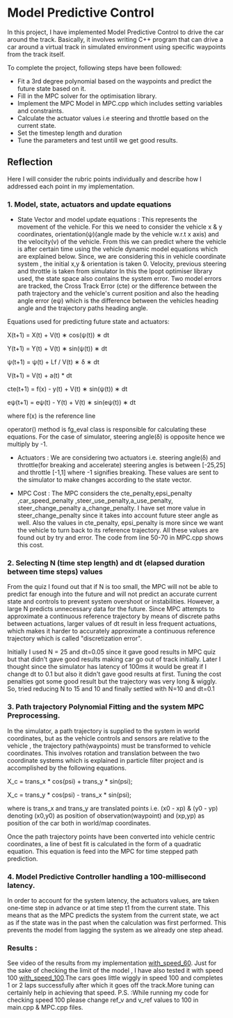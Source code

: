 # Model Predictive Control 
In this project, I have implemented Model Predictive Control to drive the car around the track. Basically, it involves writing C++ program that can drive a car around a virtual track in simulated environment using specific waypoints from the track itself.

To complete the project, following steps have been followed:
- Fit a 3rd degree polynomial based on the waypoints and predict the future state based on it.
- Fill in the MPC solver for the optimisation library.
- Implement the MPC Model in MPC.cpp which includes setting variables and constraints.
- Calculate the actuator values i.e steering and throttle based on the current state.
- Set the timestep length and duration
- Tune the parameters and test untill we get good results.

## Reflection
Here I will consider the rubric points individually and describe how I addressed each point in my implementation.

### 1. Model, state, actuators and update equations

- State Vector and model update equations : This represents the movement of the vehicle. For this we need to consider the vehicle x & y coordinates, orientation(ψ)(angle made by the vehicle w.r.t x axis) and the velocity(v) of the vehicle. From this we can predict where the vehicle is after certain time using the vehicle dynamic model equations which are explained below. Since, we are considering this in vehicle coordinate system , the initial x,y & orientation is taken 0. Velocity, previous steering and throttle is taken from simulator
In this the Ipopt optimiser library used, the state space also contains the system error. Two model errors are tracked, the Cross Track Error (cte) or the difference between the path trajectory and the vehicle's current position and also the heading angle error (eψ) which is the difference between the vehicles heading angle and the trajectory paths heading angle.

Equations used for predicting future state and actuators:

 X(t+1) = X(t) + V(t) ∗ cos(ψ(t)) ∗ dt
 
 Y(t+1) = Y(t) + V(t) ∗ sin(ψ(t)) ∗ dt
 
 ψ(t+1) = ψ(t) + Lf / V(t) ∗ δ ∗ dt
 
 V(t+1) = V(t) + a(t) * dt
 
 cte(t+1) = f(x) - y(t) + V(t) ∗ sin(ψ(t)) ∗ dt
 
 eψ(t+1) = eψ(t) - Y(t) + V(t) ∗ sin(eψ(t)) ∗ dt
 
 where f(x) is the reference line
 
 operator() method is fg_eval class is responsible for calculating these equations. For the case of simulator, steering angle(δ) is opposite hence we multiply by -1.
 


- Actuators :
We are considering two actuators i.e. steering angle(δ) and throttle(for breaking and accelerate)
steering angles is between [-25,25] and throttle [-1,1] where -1 signifies breaking. These values are sent to the simulator to make changes according to the state vector.


- MPC Cost :
The MPC considers the cte_penalty,epsi_penalty ,car_speed_penalty ,steer_use_penalty,a_use_penalty, steer_change_penalty a_change_penalty. I have set more value in steer_change_penalty since it takes into account future steer angle as well. Also the values in cte_penalty, epsi_penalty is more since we want the vehicle to turn back to its reference trajectory. All these values are found out by try and error. The code from line 50-70 in MPC.cpp shows this cost.
 
 
### 2. Selecting N (time step length) and dt (elapsed duration between time steps) values

From the quiz I found out that if N is too small, the MPC will not be able to predict far enough into the future and will not predict an accurate current state and controls to prevent system overshoot or instabilities. However, a large N predicts unnecessary data for the future. Since MPC attempts to approximate a continuous reference trajectory by means of discrete paths between actuations, larger values of dt result in less frequent actuations, which makes it harder to accurately approximate a continuous reference trajectory which is called "discretization error".

Initially I used N = 25 and dt=0.05 since it gave good results in MPC quiz but that didn't gave good results making car go out of track initially. Later I thought since the simulator has latency of 100ms  it would be great if I change dt to 0.1 but also it didn't gave good results at first. Tuning the cost penalties got some good result but the trajectory was very long & wiggly. So, tried reducing N to 15 and 10 and finally settled with N=10 and dt=0.1



### 3. Path trajectory Polynomial Fitting and the system MPC Preprocessing.

In the simulator, a path trajectory is supplied to the system in world coordinates, but as the vehicle controls and sensors are relative to the vehicle , the trajectory path(waypoints) must be transformed to vehicle coordinates. This involves rotation and translation between the two coordinate systems which is explained in particle filter project and is accomplished by the following equations.

X_c = trans_x * cos(psi) + trans_y * sin(psi);

X_c = trans_y * cos(psi) - trans_x * sin(psi);

where is trans_x and trans_y are translated points i.e. (x0 - xp) & (y0 - yp) denoting (x0,y0) as position of observation(waypoint) and (xp,yp) as position of the car both in world/map coordinates.

Once the path trajectory points have been converted into vehicle centric coordinates, a line of best fit is calculated in the form of a quadratic equation. This equation is feed into the MPC for time stepped path prediction. 



### 4. Model Predictive Controller handling a 100-millisecond latency.

In order to account for the system latency, the actuators values, are taken one-time step in advance or at time step t1 from the current state. This means that as the MPC predicts the system from the current state, we act as if the state was in the past when the calculation was first performed. This prevents the model from lagging the system as we already one step ahead.


### Results :
See video of the results from my implementation [with_speed_60](). Just for the sake of checking the limit of the model , I have also tested it with speed 100 [with_speed_100]().The cars goes little wiggly in speed 100 and completes 1 or 2 laps successfully after which it goes off the track.More tuning can certainly help in achieving that speed. 
P.S. :While running my code for checking speed 100 please change ref_v and v_ref values to 100 in main.cpp & MPC.cpp files.


